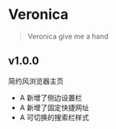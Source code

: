 # Veronica

> Veronica give me a hand


## v1.0.0
简约风浏览器主页

- A 新增了侧边设置栏
- A 新增了固定快捷网址
- A 可切换的搜索栏样式